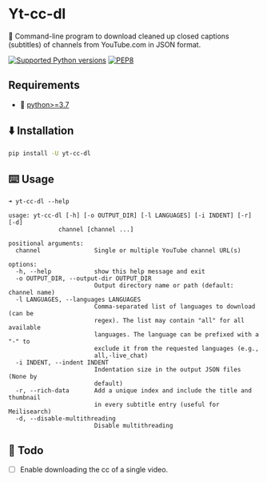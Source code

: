 # Yt-cc-dl

🚀 Command-line program to download cleaned up closed captions (subtitles) of channels from YouTube.com in JSON format.

[![Supported Python versions](https://img.shields.io/badge/Python-%3E=3.7-blue.svg)](https://www.python.org/downloads/) [![PEP8](https://img.shields.io/badge/Code%20style-PEP%208-orange.svg)](https://www.python.org/dev/peps/pep-0008/) 


## Requirements
- 🐍 [python>=3.7](https://www.python.org/downloads/)


## ⬇️ Installation

```sh
pip install -U yt-cc-dl
```


## ⌨️ Usage

```
➜ yt-cc-dl --help

usage: yt-cc-dl [-h] [-o OUTPUT_DIR] [-l LANGUAGES] [-i INDENT] [-r] [-d]
              channel [channel ...]

positional arguments:
  channel               Single or multiple YouTube channel URL(s)

options:
  -h, --help            show this help message and exit
  -o OUTPUT_DIR, --output-dir OUTPUT_DIR
                        Output directory name or path (default: channel name)
  -l LANGUAGES, --languages LANGUAGES
                        Comma-separated list of languages to download (can be
                        regex). The list may contain "all" for all available
                        languages. The language can be prefixed with a "-" to
                        exclude it from the requested languages (e.g.,
                        all,-live_chat)
  -i INDENT, --indent INDENT
                        Indentation size in the output JSON files (None by
                        default)
  -r, --rich-data       Add a unique index and include the title and thumbnail
                        in every subtitle entry (useful for Meilisearch)
  -d, --disable-multithreading
                        Disable multithreading
```

## 📝 Todo

- [ ] Enable downloading the cc of a single video.
